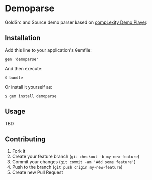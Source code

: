 # Demoparse

GoldSrc and Source demo parser based on [compLexity Demo Player](https://code.google.com/p/coldemoplayer/).

## Installation

Add this line to your application's Gemfile:

    gem 'demoparse'

And then execute:

    $ bundle

Or install it yourself as:

    $ gem install demoparse

## Usage

TBD

## Contributing

1. Fork it
2. Create your feature branch (`git checkout -b my-new-feature`)
3. Commit your changes (`git commit -am 'Add some feature'`)
4. Push to the branch (`git push origin my-new-feature`)
5. Create new Pull Request
